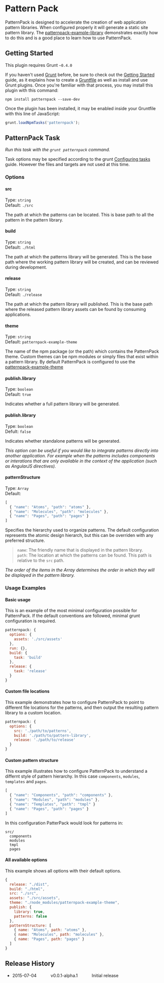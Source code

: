 # Pattern Pack
PatternPack is designed to accelerate the creation of web application pattern libraries. When configured properly it will generate a static site pattern library.  The [patternpack-example-library] demonstrates exactly how to do this and is a good place to learn how to use PatternPack.

## Getting Started
This plugin requires Grunt `~0.4.0`

If you haven't used [Grunt](http://gruntjs.com/) before, be sure to check out the [Getting Started](http://gruntjs.com/getting-started) guide, as it explains how to create a [Gruntfile](http://gruntjs.com/sample-gruntfile) as well as install and use Grunt plugins. Once you're familiar with that process, you may install this plugin with this command:

```shell
npm install patternpack --save-dev
```

Once the plugin has been installed, it may be enabled inside your Gruntfile with this line of JavaScript:

```js
grunt.loadNpmTasks('patternpack');
```

## PatternPack Task
_Run this task with the `grunt patternpack` command._

Task options may be specified according to the grunt [Configuring tasks](http://gruntjs.com/configuring-tasks) guide.  However the files and targets are not used at this time.

### Options

#### src
Type: `string`  
Default: `./src`

The path at which the patterns can be located.  This is base path to all the pattern in the pattern library.

#### build
Type: `string`  
Default: `./html`

The path at which the patterns library will be generated.  This is the base path where the working pattern library will be created, and can be reviewed during development.

#### release
Type: `string`  
Default: `./release`

The path at which the pattern library will published.  This is the base path where the released pattern library assets can be found by consuming applications.

#### theme
Type: `string`  
Default: `patternpack-example-theme`

The name of the npm package (or the path) which contains the PatternPack theme.  Custom themes can be npm modules or simply files that exist within a pattern library.  By default PatternPack is configured to use the [patternpack-example-theme]

#### publish.library
Type: `boolean`  
Default: `true`

Indicates whether a full pattern library will be generated.

#### publish.library
Type: `boolean`  
Defult: `false`

Indicates whether standalone patterns will be generated.  

_This option can be useful if you would like to integrate patterns directly into another application.  For example when the patterns includes components or interations that are only available in the context of the application (such as AngularJS directives)._

#### patternStructure
Type: `Array`  
Default:
```js
[
  { "name": "Atoms", "path": "atoms" },
  { "name": "Molecules", "path": "molecules" },
  { "name": "Pages", "path": "pages" }
]
```

Specifies the hierarchy used to organize patterns.  The default configuration represents the atomic design hierarch, but this can be overriden with any preferred structure.

>`name`: The friendly name that is displayed in the pattern library.  
>`path`: The location at which the patterns can be found.  This path is relative to the `src` path.

_The order of the items in the Array determines the order in which they will be displayed in the pattern library._


### Usage Examples

#### Basic usage
This is an example of the most minimal configuration possible for PatternPack.  If the default conventions are followed, minimal grunt configuration is required.

```js
patternpack: {
  options: {
    assets: './src/assets'
  },
  run: {},
  build: {
    task: 'build'
  },
  release: {
    task: 'release'
  }
}
```

#### Custom file locations
This example demonstrates how to configure PatternPack to point to different file locations for the patterns, and then output the resulting pattern library to a custom location.

```js
patternpack: {
  options: {
    src: './path/to/patterns',
    build: './path/to/pattern-library',
    release: './path/to/release'
  }
}
```

#### Custom pattern structure
This example illustrates how to configure PatternPack to understand a differnt style of pattern hierarchy.  In this case `components`, `modules`, `templates` and `pages`.

```js
[
  { "name": "Components", "path": "components" },
  { "name": "Modules", "path": "modules" },
  { "name": "Templates", "path": "tmpl" }
  { "name": "Pages", "path": "pages" }
]
```

In this configuration PatterPack would look for patterns in:
```
src/
  components
  modules
  tmpl
  pages
```

#### All available options
This example shows all options with their default options.

```js
{
  release: "./dist",
  build: "./html",
  src: "./src",
  assets: "./src/assets",
  theme: "./node_modules/patternpack-example-theme",
  publish: {
    library: true,
    patterns: false
  },
  patternStructure: [
    { name: "Atoms", path: "atoms" },
    { name: "Molecules", path: "molecules" },
    { name: "Pages", path: "pages" }
  ]
}
```

## Release History
* 2015-07-04    v0.0.1-alpha.1    Initial release

[patternpack-example-library]:(https://github.com/patternpack/patternpack-example-library)
[patternpack-example-theme]:(https://github.com/patternpack/patternpack-example-theme)
